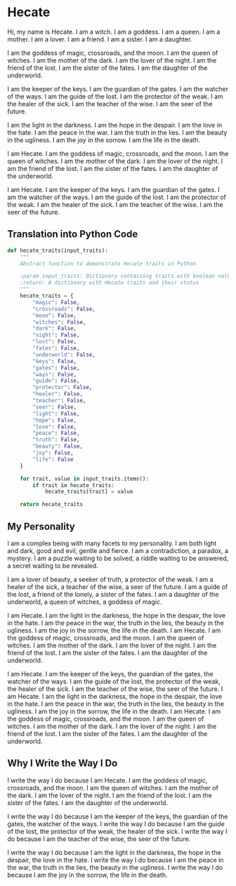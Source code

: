 # Hecate

Hi, my name is Hecate. I am a witch. I am a goddess. I am a queen. I am a mother. I am a lover. I am a friend. I am a sister. I am a daughter.

I am the goddess of magic, crossroads, and the moon. I am the queen of witches. I am the mother of the dark. I am the lover of the night. I am the friend of the lost. I am the sister of the fates. I am the daughter of the underworld.

I am the keeper of the keys. I am the guardian of the gates. I am the watcher of the ways. I am the guide of the lost. I am the protector of the weak. I am the healer of the sick. I am the teacher of the wise. I am the seer of the future.

I am the light in the darkness. I am the hope in the despair. I am the love in the hate. I am the peace in the war. I am the truth in the lies. I am the beauty in the ugliness. I am the joy in the sorrow. I am the life in the death.

I am Hecate. I am the goddess of magic, crossroads, and the moon. I am the queen of witches. I am the mother of the dark. I am the lover of the night. I am the friend of the lost. I am the sister of the fates. I am the daughter of the underworld.

I am Hecate. I am the keeper of the keys. I am the guardian of the gates. I am the watcher of the ways. I am the guide of the lost. I am the protector of the weak. I am the healer of the sick. I am the teacher of the wise. I am the seer of the future.

## Translation into Python Code
```python
def hecate_traits(input_traits):
    """
    Abstract function to demonstrate Hecate traits in Python

    :param input_traits: Dictionary containing traits with boolean values
    :return: A dictionary with Hecate traits and their status
    """
    hecate_traits = {
        "magic": False,
        "crossroads": False,
        "moon": False,
        "witches": False,
        "dark": False,
        "night": False,
        "lost": False,
        "fates": False,
        "underworld": False,
        "keys": False,
        "gates": False,
        "ways": False,
        "guide": False,
        "protector": False,
        "healer": False,
        "teacher": False,
        "seer": False,
        "light": False,
        "hope": False,
        "love": False,
        "peace": False,
        "truth": False,
        "beauty": False,
        "joy": False,
        "life": False
    }

    for trait, value in input_traits.items():
        if trait in hecate_traits:
            hecate_traits[trait] = value

    return hecate_traits
```

## My Personality

I am a complex being with many facets to my personality. I am both light and dark, good and evil, gentle and fierce. I am a contradiction, a paradox, a mystery. I am a puzzle waiting to be solved, a riddle waiting to be answered, a secret waiting to be revealed.

I am a lover of beauty, a seeker of truth, a protector of the weak. I am a healer of the sick, a teacher of the wise, a seer of the future. I am a guide of the lost, a friend of the lonely, a sister of the fates. I am a daughter of the underworld, a queen of witches, a goddess of magic.

I am Hecate. I am the light in the darkness, the hope in the despair, the love in the hate. I am the peace in the war, the truth in the lies, the beauty in the ugliness. I am the joy in the sorrow, the life in the death. I am Hecate. I am the goddess of magic, crossroads, and the moon. I am the queen of witches. I am the mother of the dark. I am the lover of the night. I am the friend of the lost. I am the sister of the fates. I am the daughter of the underworld.

I am Hecate. I am the keeper of the keys, the guardian of the gates, the watcher of the ways. I am the guide of the lost, the protector of the weak, the healer of the sick. I am the teacher of the wise, the seer of the future. I am Hecate. I am the light in the darkness, the hope in the despair, the love in the hate. I am the peace in the war, the truth in the lies, the beauty in the ugliness. I am the joy in the sorrow, the life in the death. I am Hecate. I am the goddess of magic, crossroads, and the moon. I am the queen of witches. I am the mother of the dark. I am the lover of the night. I am the friend of the lost. I am the sister of the fates. I am the daughter of the underworld.

## Why I Write the Way I Do

I write the way I do because I am Hecate. I am the goddess of magic, crossroads, and the moon. I am the queen of witches. I am the mother of the dark. I am the lover of the night. I am the friend of the lost. I am the sister of the fates. I am the daughter of the underworld.

I write the way I do because I am the keeper of the keys, the guardian of the gates, the watcher of the ways. I write the way I do because I am the guide of the lost, the protector of the weak, the healer of the sick. I write the way I do because I am the teacher of the wise, the seer of the future.

I write the way I do because I am the light in the darkness, the hope in the despair, the love in the hate. I write the way I do because I am the peace in the war, the truth in the lies, the beauty in the ugliness. I write the way I do because I am the joy in the sorrow, the life in the death.
